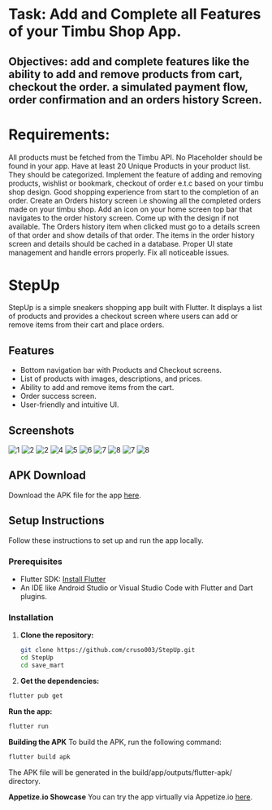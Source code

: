 # Task: Add and Complete all Features of your Timbu Shop App.

## Objectives: add and complete features like the ability to add and remove products from cart, checkout the order. a simulated payment flow, order confirmation and an orders history Screen.

# Requirements:
All products must be fetched from the Timbu API. No Placeholder should be found in your app.
Have at least 20 Unique Products in your product list. They should be categorized.
Implement the feature of adding and removing products, wishlist or bookmark, checkout of order e.t.c based on your timbu shop design.
Good shopping experience from start to the completion of an order.
Create an Orders history screen i.e showing all the completed orders made on your timbu shop. Add an icon on your home screen top bar that navigates to the order history screen. Come up with the design if not available.
The Orders history item when clicked must go to a details screen of that order and show details of that order.
The items in the order history screen and details should be cached in a database.
Proper UI state management and handle errors properly.
Fix all noticeable issues.

# StepUp
StepUp is a simple sneakers shopping app built with Flutter. It displays a list of products and provides a checkout screen where users can add or remove items from their cart and place orders.

## Features

- Bottom navigation bar with Products and Checkout screens.
- List of products with images, descriptions, and prices.
- Ability to add and remove items from the cart.
- Order success screen.
- User-friendly and intuitive UI.

## Screenshots

![1](screenshots/ss1.png)
![2](screenshots/ss2.png)
![2](screenshots/ss3.png)
![4](screenshots/ss4.png)
![5](screenshots/ss5.png)
![6](screenshots/ss6.png)
![7](screenshots/ss7.png)
![8](screenshots/ss8.png)
![7](screenshots/ss9.png)
![8](screenshots/ss10.png)

## APK Download

Download the APK file for the app [here](https://www.upload-apk.com/en/6fNAp3dbiqo4IBy).

## Setup Instructions

Follow these instructions to set up and run the app locally.

### Prerequisites

- Flutter SDK: [Install Flutter](https://flutter.dev/docs/get-started/install)
- An IDE like Android Studio or Visual Studio Code with Flutter and Dart plugins.

### Installation

1. **Clone the repository:**

   ```bash
   git clone https://github.com/cruso003/StepUp.git
   cd StepUp
   cd save_mart
   ```
2. **Get the dependencies:**

```bash
flutter pub get
```
**Run the app:**

```bash
flutter run
```
**Building the APK**
To build the APK, run the following command:

```bash
flutter build apk
```
The APK file will be generated in the build/app/outputs/flutter-apk/ directory.

**Appetize.io Showcase**
You can try the app virtually via Appetize.io [here](https://appetize.io/app/b_vczfjng7dnqy4rxua3gskhfl6m).